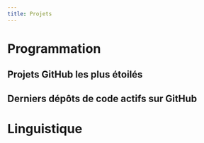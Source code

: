 ```yaml
---
title: Projets
---
```

# Programmation
## Projets GitHub les plus étoilés
## Derniers dépôts de code actifs sur GitHub
# Linguistique
